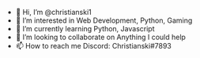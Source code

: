 - 👋 Hi, I’m @christianski1
- 👀 I’m interested in Web Development, Python, Gaming
- 🌱 I’m currently learning Python, Javascript
- 💞️ I’m looking to collaborate on Anything I could help
- 📫 How to reach me Discord: Christianski#7893

<!---
christianski1/christianski1 is a ✨ special ✨ repository because its `README.md` (this file) appears on your GitHub profile.
You can click the Preview link to take a look at your changes.
--->
